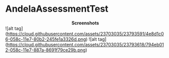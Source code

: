 # AndelaAssessmentTest

<b><center>Screenshots</center></b>
![alt tag] (https://cloud.githubusercontent.com/assets/23703035/23793591/4e8d1c06-058c-11e7-80b2-245fe1a3326d.png)
![alt tag] (https://cloud.githubusercontent.com/assets/23703035/23793618/794eb012-058c-11e7-887a-8691f79ce29b.png)
